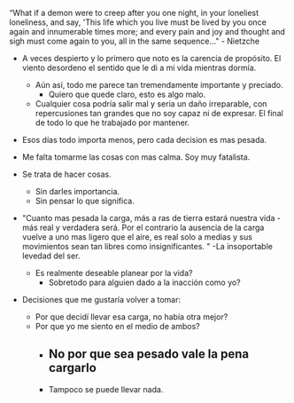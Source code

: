 
 “What if a demon were to creep after you one night, in your loneliest loneliness, and say, 'This life which you live must be lived by you once again and innumerable times more; and every pain and joy and thought and sigh must come again to you, all in the same sequence..." - Nietzche



- A veces despierto y lo primero que noto es la carencia de propósito. El viento desordeno el sentido que le di a mi vida mientras dormía. 
	- Aún así, todo me parece tan tremendamente importante y preciado. 
		- Quiero que quede claro, esto es algo malo. 
	- Cualquier cosa podría salir mal y seria un daño irreparable, con repercusiones tan grandes que no soy capaz ni de expresar. El final de todo lo que he trabajado por mantener. 
- Esos días todo importa menos, pero cada decision es mas pesada. 

- Me falta tomarme las cosas con mas calma. Soy muy fatalista. 
- Se trata de hacer cosas.
	- Sin darles importancia. 
	- Sin pensar lo que significa.
- "Cuanto mas pesada la carga, más a ras de tierra estará nuestra vida -más real y verdadera será. Por el contrario la ausencia de la carga vuelve a uno mas ligero que el aire, es real solo a medias y sus movimientos sean tan libres como insignificantes. " -La insoportable levedad del ser. 
	- Es realmente deseable planear por la vida?
		- Sobretodo para alguien dado a la inacción como yo?
- Decisiones que me gustaría volver a tomar:
	- Por que decidí llevar esa carga, no había otra mejor?
	- Por que yo me siento en el medio de ambos?
		- No por que sea pesado vale la pena cargarlo
			-
		- Tampoco se puede llevar nada. 
		

 